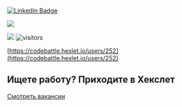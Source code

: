 [![Linkedin Badge](https://img.shields.io/badge/-LinkedIn-0e76a8?style=flat-square&logo=Linkedin&logoColor=white)](https://www.linkedin.com/in/feycot/)

[![](https://github-readme-stats.vercel.app/api?username=fey)](https://github.com/fey)

[![](https://www.codewars.com/users/fey/badges/micro)](https://www.codewars.com/users/fey) ![visitors](https://visitor-badge.glitch.me/badge?page_id=fey.fey)

[https://codebattle.hexlet.io/users/252](https://codebattle.hexlet.io/users/252)
<!--
**fey/fey** is a ✨ _special_ ✨ repository because its `README.md` (this file) appears on your GitHub profile.

Here are some ideas to get you started:

- 🔭 I’m currently working on ...
- 🌱 I’m currently learning ...
- 👯 I’m looking to collaborate on ...
- 🤔 I’m looking for help with ...
- 💬 Ask me about ...
- 📫 How to reach me: ...
- 😄 Pronouns: ...
- ⚡ Fun fact: ...
-->

## Ищете работу? Приходите в Хекслет
[Смотреть вакансии](https://www.notion.so/hexlet/c6406ed8890747e690d32b050faf42c2)
